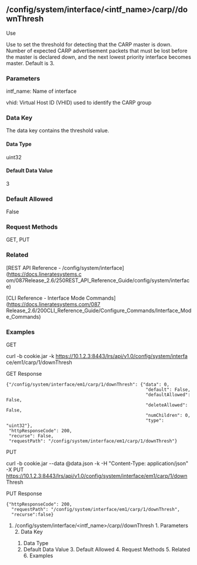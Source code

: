 ## /config/system/interface/<intf_name>/carp/<vhid>/downThresh

Use

Use to set the threshold for detecting that the CARP master is down. Number of
expected CARP advertisement packets that must be lost before the master is
declared down, and the next lowest priority interface becomes master. Default
is 3.

### Parameters

intf_name: Name of interface

vhid: Virtual Host ID (VHID) used to identify the CARP group

### Data Key

The data key contains the threshold value.

#### Data Type

uint32

#### Default Data Value

3

### Default Allowed

False

### Request Methods

GET, PUT

### Related

[REST API Reference - /config/system/interface](https://docs.lineratesystems.c
om/087Release_2.6/250REST_API_Reference_Guide/config/system/interface)

[CLI Reference - Interface Mode Commands](https://docs.lineratesystems.com/087
Release_2.6/200CLI_Reference_Guide/Configure_Commands/Interface_Mode_Commands)

### Examples

GET

curl -b cookie.jar -k https://10.1.2.3:8443/lrs/api/v1.0/config/system/interfa
ce/em1/carp/1/downThresh

GET Response

    
    
    {"/config/system/interface/em1/carp/1/downThresh": {"data": 0,
                                                         "default": False,
                                                         "defaultAllowed": False,
                                                         "deleteAllowed": False,
                                                         "numChildren": 0,
                                                         "type": "uint32"},
     "httpResponseCode": 200,
     "recurse": False,
     "requestPath": "/config/system/interface/em1/carp/1/downThresh"}
    

PUT

curl -b cookie.jar --data @data.json -k -H "Content-Type: application/json" -X
PUT https://10.1.2.3:8443/lrs/api/v1.0/config/system/interface/em1/carp/1/down
Thresh

PUT Response

    
    
    {"httpResponseCode": 200,
      "requestPath": "/config/system/interface/em1/carp/1/downThresh",
      "recurse":false}

  1. /config/system/interface/<intf_name>/carp/<vhid>/downThresh
    1. Parameters
    2. Data Key
      1. Data Type
      2. Default Data Value
    3. Default Allowed
    4. Request Methods
    5. Related
    6. Examples

